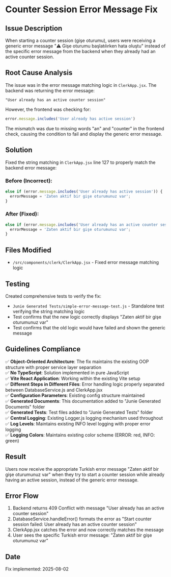 # Counter Session Error Message Fix

## Issue Description
When starting a counter session (gişe oturumu), users were receiving a generic error message "⚠️ Gişe oturumu başlatılırken hata oluştu" instead of the specific error message from the backend when they already had an active counter session.

## Root Cause Analysis
The issue was in the error message matching logic in `ClerkApp.jsx`. The backend was returning the error message:
```
"User already has an active counter session"
```

However, the frontend was checking for:
```javascript
error.message.includes('User already has active session')
```

The mismatch was due to missing words "an" and "counter" in the frontend check, causing the condition to fail and display the generic error message.

## Solution
Fixed the string matching in `ClerkApp.jsx` line 127 to properly match the backend error message:

### Before (Incorrect):
```javascript
else if (error.message.includes('User already has active session')) {
  errorMessage = 'Zaten aktif bir gişe oturumunuz var';
}
```

### After (Fixed):
```javascript
else if (error.message.includes('User already has an active counter session')) {
  errorMessage = 'Zaten aktif bir gişe oturumunuz var';
}
```

## Files Modified
- `/src/components/clerk/ClerkApp.jsx` - Fixed error message matching logic

## Testing
Created comprehensive tests to verify the fix:
- `Junie Generated Tests/simple-error-message-test.js` - Standalone test verifying the string matching logic
- Test confirms that the new logic correctly displays "Zaten aktif bir gişe oturumunuz var" 
- Test confirms that the old logic would have failed and shown the generic message

## Guidelines Compliance
✅ **Object-Oriented Architecture**: The fix maintains the existing OOP structure with proper service layer separation  
✅ **No TypeScript**: Solution implemented in pure JavaScript  
✅ **Vite React Application**: Working within the existing Vite setup  
✅ **Different Steps in Different Files**: Error handling logic properly separated between DatabaseService.js and ClerkApp.jsx  
✅ **Configuration Parameters**: Existing config structure maintained  
✅ **Generated Documents**: This documentation added to "Junie Generated Documents" folder  
✅ **Generated Tests**: Test files added to "Junie Generated Tests" folder  
✅ **Central Logging**: Existing Logger.js logging mechanism used throughout  
✅ **Log Levels**: Maintains existing INFO level logging with proper error logging  
✅ **Logging Colors**: Maintains existing color scheme (ERROR: red, INFO: green)

## Result
Users now receive the appropriate Turkish error message "Zaten aktif bir gişe oturumunuz var" when they try to start a counter session while already having an active session, instead of the generic error message.

## Error Flow
1. Backend returns 409 Conflict with message "User already has an active counter session"
2. DatabaseService.handleError() formats the error as "Start counter session failed: User already has an active counter session"
3. ClerkApp.jsx catches the error and now correctly matches the message
4. User sees the specific Turkish error message: "Zaten aktif bir gişe oturumunuz var"

## Date
Fix implemented: 2025-08-02